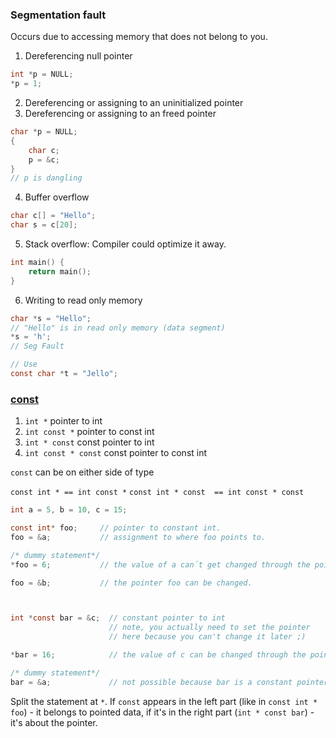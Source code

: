 ### Segmentation fault

Occurs due to accessing memory that does not belong to you.
1. Dereferencing null pointer
```c
int *p = NULL;
*p = 1;
```
2. Dereferencing or assigning to an uninitialized pointer
3. Dereferencing or assigning to an freed pointer
```c
char *p = NULL;
{
    char c;
    p = &c;
}
// p is dangling
```
4. Buffer overflow
```c
char c[] = "Hello";
char s = c[20];
```
5. Stack overflow: Compiler could optimize it away.
```c
int main() {
    return main();
}
```
6. Writing to read only memory
```c
char *s = "Hello";
// "Hello" is in read only memory (data segment)
*s = 'h';
// Seg Fault

// Use
const char *t = "Jello";
```

### [const](https://stackoverflow.com/questions/1143262/what-is-the-difference-between-const-int-const-int-const-and-int-const)

1. `int *` pointer to int
2. `int const *` pointer to const int
3. `int * const` const pointer to int
4. `int const * const` const pointer to const int

`const` can be on either side of type

`const int * == int const *`
`const int * const  == int const * const` 

```c
int a = 5, b = 10, c = 15;

const int* foo;     // pointer to constant int.
foo = &a;           // assignment to where foo points to.

/* dummy statement*/
*foo = 6;           // the value of a can´t get changed through the pointer.

foo = &b;           // the pointer foo can be changed.



int *const bar = &c;  // constant pointer to int 
                      // note, you actually need to set the pointer 
                      // here because you can't change it later ;)

*bar = 16;            // the value of c can be changed through the pointer.    

/* dummy statement*/
bar = &a;             // not possible because bar is a constant pointer.           
```

Split the statement at `*`. If `const` appears in the left part (like in `const int * foo`) - it belongs to pointed data, if it's in the right part (`int * const bar`) - it's about the pointer.
